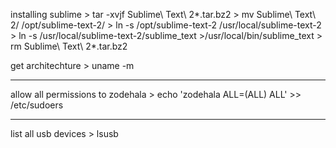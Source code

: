 installing sublime
	> tar -xvjf Sublime\ Text\ 2*.tar.bz2
	> mv Sublime\ Text\ 2/ /opt/sublime-text-2/
	> ln -s /opt/sublime-text-2 /usr/local/sublime-text-2
	> ln -s /usr/local/sublime-text-2/sublime_text >/usr/local/bin/sublime_text
	> rm Sublime\ Text\ 2*.tar.bz2 



get architechture
	> uname -m

---
allow all permissions to zodehala
	> echo 'zodehala ALL=(ALL) ALL' >> /etc/sudoers

---
list all usb devices
	> lsusb